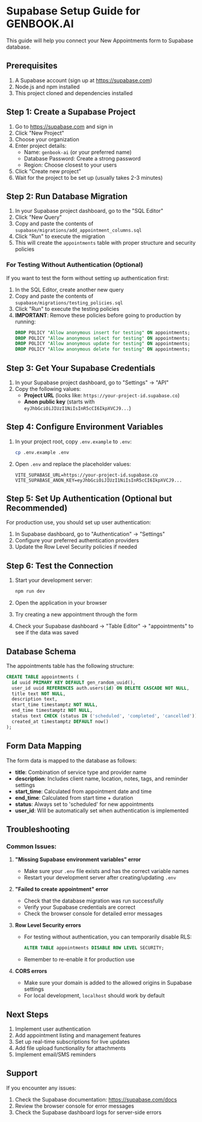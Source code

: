 # Supabase Setup Guide for GENBOOK.AI

This guide will help you connect your New Appointments form to Supabase database.

## Prerequisites

1. A Supabase account (sign up at https://supabase.com)
2. Node.js and npm installed
3. This project cloned and dependencies installed

## Step 1: Create a Supabase Project

1. Go to https://supabase.com and sign in
2. Click "New Project"
3. Choose your organization
4. Enter project details:
   - Name: `genbook-ai` (or your preferred name)
   - Database Password: Create a strong password
   - Region: Choose closest to your users
5. Click "Create new project"
6. Wait for the project to be set up (usually takes 2-3 minutes)

## Step 2: Run Database Migration

1. In your Supabase project dashboard, go to the "SQL Editor"
2. Click "New Query"
3. Copy and paste the contents of `supabase/migrations/add_appointment_columns.sql`
4. Click "Run" to execute the migration
5. This will create the `appointments` table with proper structure and security policies

### For Testing Without Authentication (Optional)

If you want to test the form without setting up authentication first:

1. In the SQL Editor, create another new query
2. Copy and paste the contents of `supabase/migrations/testing_policies.sql`
3. Click "Run" to execute the testing policies
4. **IMPORTANT**: Remove these policies before going to production by running:
   ```sql
   DROP POLICY "Allow anonymous insert for testing" ON appointments;
   DROP POLICY "Allow anonymous select for testing" ON appointments;
   DROP POLICY "Allow anonymous update for testing" ON appointments;
   DROP POLICY "Allow anonymous delete for testing" ON appointments;
   ```

## Step 3: Get Your Supabase Credentials

1. In your Supabase project dashboard, go to "Settings" → "API"
2. Copy the following values:
   - **Project URL** (looks like: `https://your-project-id.supabase.co`)
   - **Anon public key** (starts with `eyJhbGciOiJIUzI1NiIsInR5cCI6IkpXVCJ9...`)

## Step 4: Configure Environment Variables

1. In your project root, copy `.env.example` to `.env`:
   ```bash
   cp .env.example .env
   ```

2. Open `.env` and replace the placeholder values:
   ```env
   VITE_SUPABASE_URL=https://your-project-id.supabase.co
   VITE_SUPABASE_ANON_KEY=eyJhbGciOiJIUzI1NiIsInR5cCI6IkpXVCJ9...
   ```

## Step 5: Set Up Authentication (Optional but Recommended)

For production use, you should set up user authentication:

1. In Supabase dashboard, go to "Authentication" → "Settings"
2. Configure your preferred authentication providers
3. Update the Row Level Security policies if needed

## Step 6: Test the Connection

1. Start your development server:
   ```bash
   npm run dev
   ```

2. Open the application in your browser
3. Try creating a new appointment through the form
4. Check your Supabase dashboard → "Table Editor" → "appointments" to see if the data was saved

## Database Schema

The appointments table has the following structure:

```sql
CREATE TABLE appointments (
  id uuid PRIMARY KEY DEFAULT gen_random_uuid(),
  user_id uuid REFERENCES auth.users(id) ON DELETE CASCADE NOT NULL,
  title text NOT NULL,
  description text,
  start_time timestamptz NOT NULL,
  end_time timestamptz NOT NULL,
  status text CHECK (status IN ('scheduled', 'completed', 'cancelled')) DEFAULT 'scheduled',
  created_at timestamptz DEFAULT now()
);
```

## Form Data Mapping

The form data is mapped to the database as follows:

- **title**: Combination of service type and provider name
- **description**: Includes client name, location, notes, tags, and reminder settings
- **start_time**: Calculated from appointment date and time
- **end_time**: Calculated from start time + duration
- **status**: Always set to 'scheduled' for new appointments
- **user_id**: Will be automatically set when authentication is implemented

## Troubleshooting

### Common Issues:

1. **"Missing Supabase environment variables" error**
   - Make sure your `.env` file exists and has the correct variable names
   - Restart your development server after creating/updating `.env`

2. **"Failed to create appointment" error**
   - Check that the database migration was run successfully
   - Verify your Supabase credentials are correct
   - Check the browser console for detailed error messages

3. **Row Level Security errors**
   - For testing without authentication, you can temporarily disable RLS:
     ```sql
     ALTER TABLE appointments DISABLE ROW LEVEL SECURITY;
     ```
   - Remember to re-enable it for production use

4. **CORS errors**
   - Make sure your domain is added to the allowed origins in Supabase settings
   - For local development, `localhost` should work by default

## Next Steps

1. Implement user authentication
2. Add appointment listing and management features
3. Set up real-time subscriptions for live updates
4. Add file upload functionality for attachments
5. Implement email/SMS reminders

## Support

If you encounter any issues:
1. Check the Supabase documentation: https://supabase.com/docs
2. Review the browser console for error messages
3. Check the Supabase dashboard logs for server-side errors
